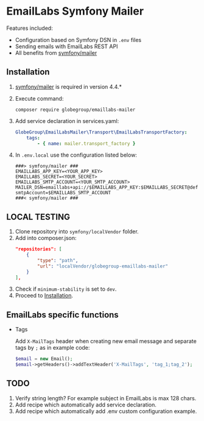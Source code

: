 EmailLabs Symfony Mailer
=============

Features included:

- Configuration based on Symfony DSN in `.env` files
- Sending emails with EmailLabs REST API
- All benefits from [symfony/mailer](https://github.com/symfony/mailer)

Installation
------------
<a name="installation" />

1.  [symfony/mailer](https://github.com/symfony/mailer) is required in version 4.4.*
1.  Execute command:
    ```
    composer require globegroup/emaillabs-mailer
    ```
    
1.  Add service declaration in services.yaml:
    ```yaml
    GlobeGroup\EmailLabsMailer\Transport\EmailLabsTransportFactory:
        tags:
            - { name: mailer.transport_factory }
    ```
1.  In `.env.local` use the configuration listed below:
    ```dotenv
    ###> symfony/mailer ###
    EMAILLABS_APP_KEY=<YOUR_APP_KEY>
    EMAILLABS_SECRET=<YOUR_SECRET>
    EMAILLABS_SMTP_ACCOUNT=<YOUR_SMTP_ACCOUNT>
    MAILER_DSN=emaillabs+api://$EMAILLABS_APP_KEY:$EMAILLABS_SECRET@default?smtpAccount=$EMAILLABS_SMTP_ACCOUNT
    ###< symfony/mailer ###
    ```

LOCAL TESTING
------------
<a name="local-testing" />

1.  Clone repository into `symfony/localVendor` folder.
1.  Add into composer.json:
    ```json
    "repositories": [
        {
            "type": "path",
            "url": "localVendor/globegroup-emaillabs-mailer"
        }
    ],
    ```
1.  Check if `minimum-stability` is set to `dev`.
1.  Proceed to [Installation](#installation).

EmailLabs specific functions
------------
<a name="emaillabs-specific-functions" />

* Tags

    Add `X-MailTags` header when creating new email message and separate tags by `;` as in example code:
    ```php
    $email = new Email();
    $email->getHeaders()->addTextHeader('X-MailTags', 'tag_1;tag_2');
    ```

TODO
------------
<a name="todo" />

1.  Verify string length? For example subject in EmailLabs is max 128 chars.
1.  Add recipe which automatically add service declaration.
1.  Add recipe which automatically add .env custom configuration example.
